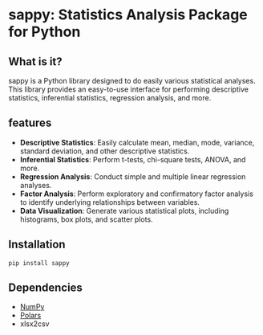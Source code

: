 # sappy: Statistics Analysis Package for Python

## What is it?
sappy is a Python library designed to do easily various statistical analyses. This library provides an easy-to-use interface for performing descriptive statistics, inferential statistics, regression analysis, and more.

## features
- **Descriptive Statistics**: Easily calculate mean, median, mode, variance, standard deviation, and other descriptive statistics.
- **Inferential Statistics**: Perform t-tests, chi-square tests, ANOVA, and more.
- **Regression Analysis**: Conduct simple and multiple linear regression analyses.
- **Factor Analysis**: Perform exploratory and confirmatory factor analysis to identify underlying relationships between variables.
- **Data Visualization**: Generate various statistical plots, including histograms, box plots, and scatter plots.

## Installation
```
pip install sappy
```

## Dependencies
- [NumPy](https://numpy.org/)
- [Polars](https://pola.rs/)
- xlsx2csv